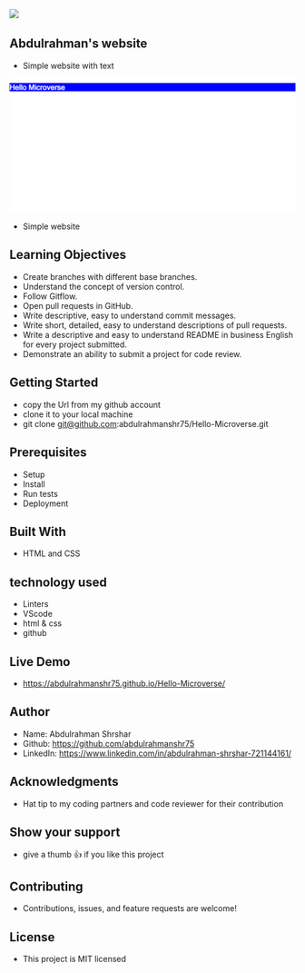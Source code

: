 ![](https://img.shields.io/badge/Microverse-blueviolet)

## Abdulrahman's website

- Simple website with text

![screenshot](./screenshot.png)

- Simple website

## Learning Objectives

- Create branches with different base branches.
- Understand the concept of version control.
- Follow Gitflow.
- Open pull requests in GitHub.
- Write descriptive, easy to understand commit messages.
- Write short, detailed, easy to understand descriptions of pull requests.
- Write a descriptive and easy to understand README in business English for every project submitted.
- Demonstrate an ability to submit a project for code review.

## Getting Started

- copy the Url from my github account
- clone it to your local machine
- git clone git@github.com:abdulrahmanshr75/Hello-Microverse.git

## Prerequisites

- Setup
- Install
- Run tests
- Deployment

## Built With

- HTML and CSS

## technology used

- Linters
- VScode
- html & css
- github

## Live Demo

- https://abdulrahmanshr75.github.io/Hello-Microverse/

## Author

- Name: Abdulrahman Shrshar
- Github: https://github.com/abdulrahmanshr75
- LinkedIn: https://www.linkedin.com/in/abdulrahman-shrshar-721144161/

## Acknowledgments

- Hat tip to my coding partners and code reviewer for their contribution

## Show your support

- give a thumb 👍 if you like this project

## Contributing

- Contributions, issues, and feature requests are welcome!

## License

- This project is MIT licensed
